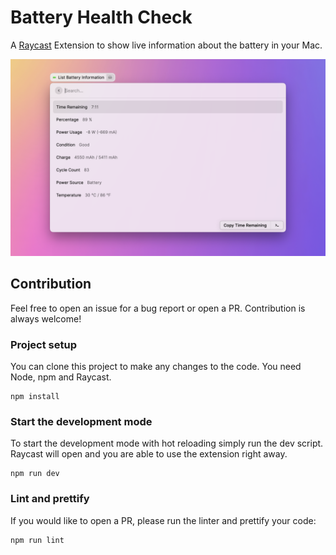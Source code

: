 # Battery Health Check

A [Raycast](https://www.raycast.com/) Extension to show live information about the battery in your Mac.

![screnshot](./media/screenshot.png)

## Contribution

Feel free to open an issue for a bug report or open a PR. Contribution is always welcome!

### Project setup

You can clone this project to make any changes to the code. You need Node, npm and Raycast.

```
npm install
```

### Start the development mode

To start the development mode with hot reloading simply run the dev script. Raycast will open and you are able to use the extension right away.

```
npm run dev
```

### Lint and prettify

If you would like to open a PR, please run the linter and prettify your code:

```
npm run lint
```